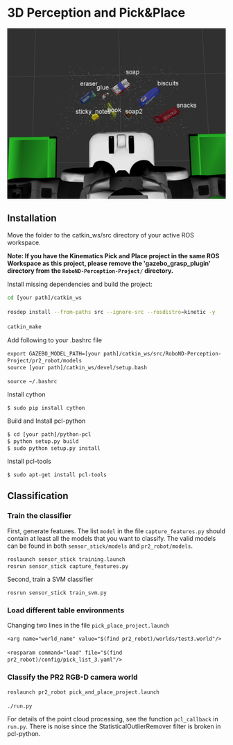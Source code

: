 # 3D Perception and Pick&Place

![alt text](misc/pick_list_3_output.png)

## Installation

Move the folder to the catkin_ws/src directory of your active ROS workspace.

**Note: If you have the Kinematics Pick and Place project in the same ROS Workspace as this project, please remove the 'gazebo_grasp_plugin' directory from the `RoboND-Perception-Project/` directory.** 

Install missing dependencies and build the project:

```sh
cd [your path]/catkin_ws

rosdep install --from-paths src --ignore-src --rosdistro=kinetic -y

catkin_make
```

Add following to your .bashrc file

```
export GAZEBO_MODEL_PATH=[your path]/catkin_ws/src/RoboND-Perception-Project/pr2_robot/models
source [your path]/catkin_ws/devel/setup.bash

source ~/.bashrc
```

Install cython
```
$ sudo pip install cython
```

Build and Install pcl-python

```
$ cd [your path]/python-pcl
$ python setup.py build
$ sudo python setup.py install
```

Install pcl-tools
```
$ sudo apt-get install pcl-tools
```

## Classification

### Train the classifier

First, generate features. The list `model` in the file `capture_features.py` should contain at least all the models that you want to classify. The valid models can be found in both `sensor_stick/models` and `pr2_robot/models`.
 
```
roslaunch sensor_stick training.launch
rosrun sensor_stick capture_features.py
```

Second, train a SVM classifier

```
rosrun sensor_stick train_svm.py
```


### Load different table environments
Changing two lines in the file `pick_place_project.launch`
```
<arg name="world_name" value="$(find pr2_robot)/worlds/test3.world"/> 
    
<rosparam command="load" file="$(find pr2_robot)/config/pick_list_3.yaml"/>
```

### Classify the PR2 RGB-D camera world

```
roslaunch pr2_robot pick_and_place_project.launch

./run.py
```
For details of the point cloud processing, see the function `pcl_callback` in `run.py`. There is noise since the StatisticalOutlierRemover filter is broken in pcl-python.

